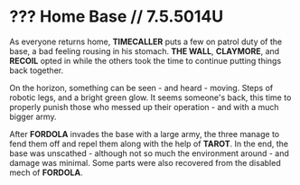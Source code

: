 # ??? Home Base // 7.5.5014U

As everyone returns home, **TIMECALLER** puts a few on patrol duty of the base, a bad feeling rousing in his stomach. **THE WALL**, **CLAYMORE**, and **RECOIL** opted in while the others took the time to continue putting things back together.

On the horizon, something can be seen - and heard - moving. Steps of robotic legs, and a bright green glow. It seems someone's back, this time to properly punish those who messed up their operation - and with a much bigger army.

After **FORDOLA** invades the base with a large army, the three manage to fend them off and repel them along with the help of **TAROT**. In the end, the base was unscathed - although not so much the environment around - and damage was minimal. Some parts were also recovered from the disabled mech of **FORDOLA**.